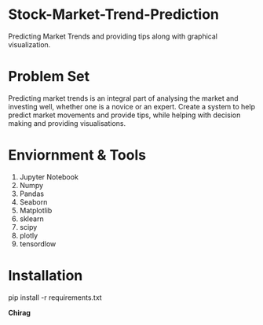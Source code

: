 # Stock-Market-Trend-Prediction
Predicting Market Trends and providing tips along with graphical visualization. 

# Problem Set
Predicting market trends is an integral part of analysing the market and investing well, whether one is a novice or an expert. Create a system to help predict market movements and provide tips, while helping with decision making and providing visualisations.

# Enviornment & Tools
1. Jupyter Notebook
2. Numpy
3. Pandas
4. Seaborn
5. Matplotlib
6. sklearn
7. scipy
8. plotly
9. tensordlow

# Installation
pip install -r requirements.txt

**Chirag**


